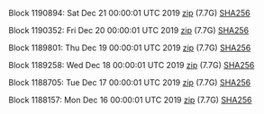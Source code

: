 Block 1190894: Sat Dec 21 00:00:01 UTC 2019 [zip](https://dash-bootstrap.ams3.digitaloceanspaces.com/mainnet/2019-12-21/bootstrap.dat.zip) (7.7G) [SHA256](https://dash-bootstrap.ams3.digitaloceanspaces.com/mainnet/2019-12-21/sha256.txt)

Block 1190352: Fri Dec 20 00:00:01 UTC 2019 [zip](https://dash-bootstrap.ams3.digitaloceanspaces.com/mainnet/2019-12-20/bootstrap.dat.zip) (7.7G) [SHA256](https://dash-bootstrap.ams3.digitaloceanspaces.com/mainnet/2019-12-20/sha256.txt)

Block 1189801: Thu Dec 19 00:00:01 UTC 2019 [zip](https://dash-bootstrap.ams3.digitaloceanspaces.com/mainnet/2019-12-19/bootstrap.dat.zip) (7.7G) [SHA256](https://dash-bootstrap.ams3.digitaloceanspaces.com/mainnet/2019-12-19/sha256.txt)

Block 1189258: Wed Dec 18 00:00:01 UTC 2019 [zip](https://dash-bootstrap.ams3.digitaloceanspaces.com/mainnet/2019-12-18/bootstrap.dat.zip) (7.7G) [SHA256](https://dash-bootstrap.ams3.digitaloceanspaces.com/mainnet/2019-12-18/sha256.txt)

Block 1188705: Tue Dec 17 00:00:01 UTC 2019 [zip](https://dash-bootstrap.ams3.digitaloceanspaces.com/mainnet/2019-12-17/bootstrap.dat.zip) (7.7G) [SHA256](https://dash-bootstrap.ams3.digitaloceanspaces.com/mainnet/2019-12-17/sha256.txt)

Block 1188157: Mon Dec 16 00:00:01 UTC 2019 [zip](https://dash-bootstrap.ams3.digitaloceanspaces.com/mainnet/2019-12-16/bootstrap.dat.zip) (7.7G) [SHA256](https://dash-bootstrap.ams3.digitaloceanspaces.com/mainnet/2019-12-16/sha256.txt)
